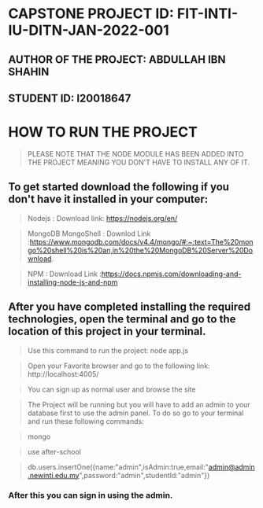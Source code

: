# CAPSTONE PROJECT ID: FIT-INTI-IU-DITN-JAN-2022-001

## AUTHOR OF THE PROJECT: ABDULLAH IBN SHAHIN

## STUDENT ID: I20018647

# HOW TO RUN THE PROJECT

> PLEASE NOTE THAT THE NODE MODULE HAS BEEN ADDED INTO THE PROJECT MEANING YOU DON'T HAVE TO INSTALL ANY OF IT.

## To get started download the following if you don't have it installed in your computer:

> Nodejs : Download link: https://nodejs.org/en/

> MongoDB MongoShell : Downlod Link :https://www.mongodb.com/docs/v4.4/mongo/#:~:text=The%20mongo%20shell%20is%20an,in%20the%20MongoDB%20Server%20Download.

> NPM : Download Link :https://docs.npmjs.com/downloading-and-installing-node-js-and-npm

## After you have completed installing the required technologies, open the terminal and go to the location of this project in your terminal.

> Use this command to run the project: node app.js

> Open your Favorite browser and go to the following link: http://localhost:4005/

> You can sign up as normal user and browse the site

> The Project will be running but you will have to add an admin to your database first to use the admin panel. To do so go to your terminal and run these following commands:

> mongo

> use after-school

> db.users.insertOne({name:"admin",isAdmin:true,email:"admin@admin.newinti.edu.my",password:"admin",studentId:"admin"})

### After this you can sign in using the admin.
